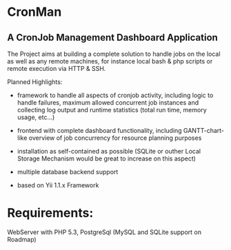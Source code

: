 CronMan
=======

A CronJob Management Dashboard Application
------------------------------------------
The Project aims at building a complete solution to handle jobs on the local as well as any remote machines, for instance local bash & php scripts or remote execution via HTTP & SSH. 

Planned Highlights:

- framework to handle all aspects of cronjob activity, including logic to handle failures, maximum allowed concurrent job instances and collecting log output and runtime statistics (total run time, memory usage, etc...)

- frontend with complete dashboard functionality, including GANTT-chart-like overview of job concurrency for resource planning purposes

- installation as self-contained as possible (SQLite or outher Local Storage Mechanism would be great to increase on this aspect)

- multiple database backend support

- based on Yii 1.1.x Framework



Requirements:
=============
WebServer with PHP 5.3, PostgreSql (MySQL and SQLite support on Roadmap)


